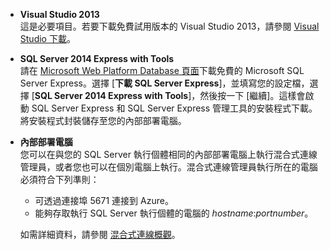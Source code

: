 
- **Visual Studio 2013** <br/>這是必要項目。若要下載免費試用版本的 Visual Studio 2013，請參閱 [Visual Studio 下載](http://www.visualstudio.com/downloads/download-visual-studio-vs)。 

- **SQL Server 2014 Express with Tools** <br/>請在 [Microsoft Web Platform Database 頁面](http://www.microsoft.com/zh-tw/server-cloud/Products/sql-server-editions/sql-server-express.aspx)下載免費的 Microsoft SQL Server Express。選擇 [**下載 SQL Server Express**]，並填寫您的設定檔，選擇 [**SQL Server 2014 Express with Tools**]，然後按一下 [繼續]。這樣會啟動 SQL Server Express 和 SQL Server Express 管理工具的安裝程式下載。將安裝程式封裝儲存至您的內部部署電腦。

- **內部部署電腦** <br/>您可以在與您的 SQL Server 執行個體相同的內部部署電腦上執行混合式連線管理員，或者您也可以在個別電腦上執行。混合式連線管理員執行所在的電腦必須符合下列準則：

	- 可透過連接埠 5671 連接到 Azure。
	- 能夠存取執行 SQL Server 執行個體的電腦的 *hostname*:*portnumber*。  

	如需詳細資料，請參閱 [混合式連線概觀](../articles/integration-hybrid-connection-overview.md)。

<!---HONumber=July15_HO4-->